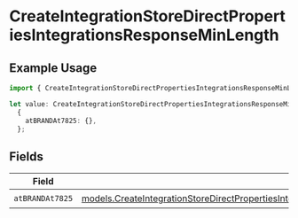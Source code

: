 # CreateIntegrationStoreDirectPropertiesIntegrationsResponseMinLength

## Example Usage

```typescript
import { CreateIntegrationStoreDirectPropertiesIntegrationsResponseMinLength } from "@vercel/sdk/models/createintegrationstoredirectop.js";

let value: CreateIntegrationStoreDirectPropertiesIntegrationsResponseMinLength =
  {
    atBRANDAt7825: {},
  };
```

## Fields

| Field                                                                                                                                                                                                                              | Type                                                                                                                                                                                                                               | Required                                                                                                                                                                                                                           | Description                                                                                                                                                                                                                        |
| ---------------------------------------------------------------------------------------------------------------------------------------------------------------------------------------------------------------------------------- | ---------------------------------------------------------------------------------------------------------------------------------------------------------------------------------------------------------------------------------- | ---------------------------------------------------------------------------------------------------------------------------------------------------------------------------------------------------------------------------------- | ---------------------------------------------------------------------------------------------------------------------------------------------------------------------------------------------------------------------------------- |
| `atBRANDAt7825`                                                                                                                                                                                                                    | [models.CreateIntegrationStoreDirectPropertiesIntegrationsResponse200ApplicationJSONResponseBodyAtBRANDAt7825](../models/createintegrationstoredirectpropertiesintegrationsresponse200applicationjsonresponsebodyatbrandat7825.md) | :heavy_check_mark:                                                                                                                                                                                                                 | N/A                                                                                                                                                                                                                                |